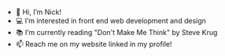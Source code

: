 - 👋 Hi, I’m Nick!
- 💻 I’m interested in front end web development and design
- 📚 I’m currently reading "Don't Make Me Think" by Steve Krug
- 📫 Reach me on my website linked in my profile!

<!---
MrLivs/MrLivs is a ✨ special ✨ repository because its `README.md` (this file) appears on your GitHub profile.
You can click the Preview link to take a look at your changes.
--->

